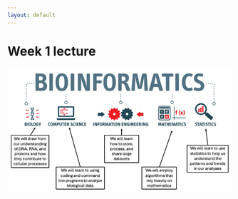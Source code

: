 ```yaml
---
layout: default
---
```


# Week 1 lecture

![what is bioinformatics](/Images/Week01/bioinformatics.png)

